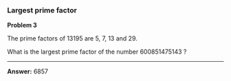 ### Largest prime factor

**Problem 3**

The prime factors of 13195 are 5, 7, 13 and 29.

What is the largest prime factor of the number 600851475143 ?

----

**Answer:** 6857
